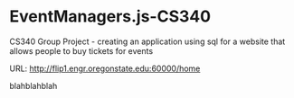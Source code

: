 # EventManagers.js-CS340
CS340 Group Project - creating an application using sql for a website that allows people to buy tickets for events

URL: http://flip1.engr.oregonstate.edu:60000/home

blahblahblah
